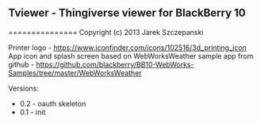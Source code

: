 ## Tviewer - Thingiverse viewer for BlackBerry 10
===============
Copyright (c) 2013 Jarek Szczepanski

Printer logo - https://www.iconfinder.com/icons/102516/3d_printing_icon
App icon and splash screen based on WebWorksWeather sample app from github - https://github.com/blackberry/BB10-WebWorks-Samples/tree/master/WebWorksWeather

Versions:
* 0.2 - oauth skeleton
* 0.1 - init